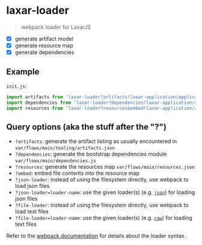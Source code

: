 # laxar-loader

> webpack loader for LaxarJS

- [x] generate artifact model
- [x] generate resource map
- [x] generate dependencies

## Example

`init.js`:

```js
import artifacts from 'laxar-loader?artifacts!laxar-application/application/flow/flow.json';
import dependencies from 'laxar-loader?dependencies!laxar-application/application/flow/flow.json';
import resources from 'laxar-loader?resources&embed!laxar-application/application/flow/flow.json';
```

## Query options (aka the stuff after the "?")

- `?artifacts`: generate the artifact listing as usually encountered in `var/flows/main/tooling/artifacts.json`
- `?dependencies`: generate the bootstrap dependencies module `var/flows/main/dependencies.js`
- `?resources`: generate the resources map `var/flows/main/resources.json`
- `?embed`: embed file contents into the resource map
- `?json-loader`: instead of using the filesystem directly, use webpack to load json files
- `?json-loader=loader-name`: use the given loader(s) (e.g. [`json`][json-loader]) for loading json files
- `?file-loader`: instead of using the filesystem directly, use webpack to load text files
- `?file-loader=loader-name`: use the given loader(s) (e.g. [`raw`][raw-loader]) for loading text files

Refer to the [webpack documentation][parse-query] for details about the loader syntax.


[json-loader]: https://github.com/webpack/json-loader
[raw-loader]: https://github.com/webpack/raw-loader
[parse-query]: https://github.com/webpack/loader-utils#parsequery
